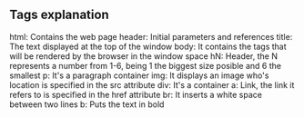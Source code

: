 ## Tags explanation
html: Contains the web page
header: Initial parameters and references
    title: The text displayed at the top of the window
body: It contains the tags that will be rendered by the browser in the window space 
hN: Header, the N represents a number from 1-6, being 1 the biggest size posible and 6 the smallest
p: It's a paragraph container
img: It displays an image who's location is specified in the src attribute
div: It's a container
a: Link, the link it refers to is specified in the href attribute
br: It inserts a white space between two lines
b: Puts the text in bold
